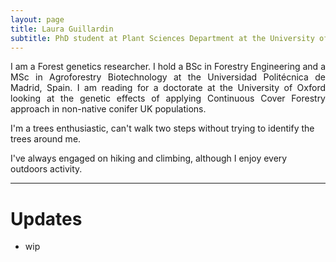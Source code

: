 ```yaml
---
layout: page
title: Laura Guillardin
subtitle: PhD student at Plant Sciences Department at the University of Oxford
---
```


<p style='text-align: justify;'> 
I am a Forest genetics researcher. I hold a BSc in Forestry Engineering and a MSc in Agroforestry Biotechnology at the Universidad Politécnica de Madrid, Spain. I am reading for a doctorate at the University of Oxford looking at the genetic effects of applying Continuous Cover Forestry approach in non-native conifer UK populations. 
  
 I'm a trees enthusiastic, can't walk two steps without trying to identify the trees around me.  
  
 I've always engaged on hiking and climbing, although I enjoy every outdoors activity. 
  
</p>

---

# **Updates**

- wip



